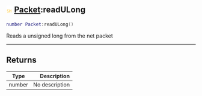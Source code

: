 ## ![shared](../../.gitbook/assets/shared.png) [Packet](https://iaswiki.rawr.dev/readme/packet):readULong

```lua
number Packet:readULong()
```

Reads a unsigned long from the net packet

------
## Returns

| Type   | Description |
| ------ | ----------: |
| number | No description |

